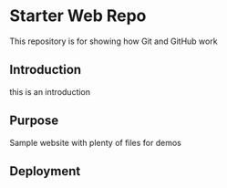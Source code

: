 # Starter Web Repo

This repository is for showing how Git and GitHub work

## Introduction
this is an introduction
## Purpose

Sample website with plenty of files for demos

## Deployment